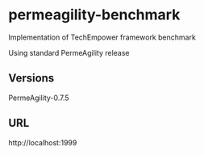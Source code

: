 permeagility-benchmark
======================

Implementation of TechEmpower framework benchmark

Using standard PermeAgility release

## Versions
PermeAgility-0.7.5

## URL
http://localhost:1999
